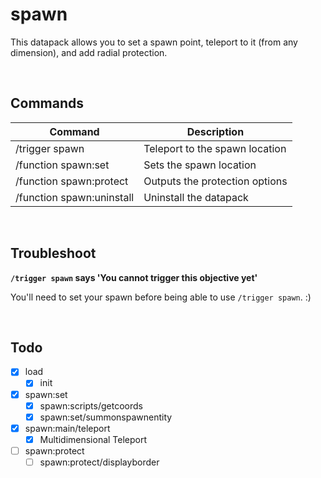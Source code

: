# spawn

This datapack allows you to set a spawn point, teleport to it (from any dimension), and add radial protection.

&nbsp;

## Commands

| Command                   | Description                    |
| ------------------------- | ------------------------------ |
| /trigger spawn            | Teleport to the spawn location |
| /function spawn:set       | Sets the spawn location        |
| /function spawn:protect   | Outputs the protection options |
| /function spawn:uninstall | Uninstall the datapack         |

&nbsp;

## Troubleshoot

**`/trigger spawn` says 'You cannot trigger this objective yet'**

You'll need to set your spawn before being able to use `/trigger spawn`. :)

&nbsp;

## Todo

- [x] load
  - [x] init
- [x] spawn:set
  - [x] spawn:scripts/getcoords
  - [x] spawn:set/summonspawnentity
- [x] spawn:main/teleport
  - [x] Multidimensional Teleport
- [ ] spawn:protect
  - [ ] spawn:protect/displayborder